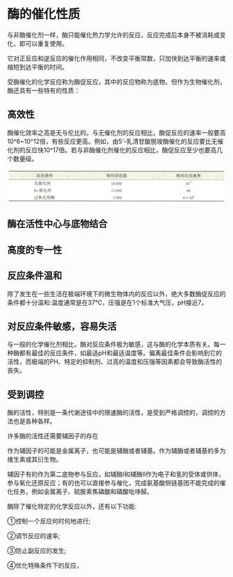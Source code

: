 # 酶的催化性质

与非酶催化剂一样，酶只能催化热力学允许的反应，反应完成后本身不被消耗或变化，即可以重复使用。

它对正反应和逆反应的催化作用相同，不改变平衡常数，只加快到达平衡的速率或缩短到达平衡的时间。

受酶催化的化学反应称为酶促反应，其中的反应物称为底物。但作为生物催化剂，酶还具有一些特有的性质：

## 高效性

酶催化效率之高是无与伦比的。与无催化剂的反应相比，酶促反应的速率一般要高10^6~10^12倍，有些反应更高。例如，由5‘-乳清甘酸脱竣酶催化的反应要比无催化剂的反应快10^17倍。若与非酶催化剂催化的反应相比，酶促反应至少也要高几个数量级。

![](0.1.png)

## 酶在活性中心与底物结合

## 高度的专一性

## 反应条件温和

除了发生在一些生活在极端环境下的微生物体内的反应以外，绝大多数酶促反应的条件都十分温和:温度通常是在37℃，压强是在1个标准大气压，pH接近7。

## 对反应条件敏感，容易失活

与一般的化学催化剂相比，酶对反应条件极为敏感，这与酶的化学本质有关。每一种酶都有最佳的反应条件，如最适pH和最适温度等。偏离最佳条件会影响到它的活性，而极端的PH、特定的抑制剂、过高的温度和压强等因素都会导致酶活性的丧失。

## 受到调控

酶的活性，特别是一条代谢途径中的限速酶的活性，是受到严格调控的，调控的方法也是各种各样。

许多酶的活性还需要辅因子的存在

作为辅因子的可能是金属离子，也可能是辅酶或者辅基。作为辅酶或者辅基的多为维生素或其衍生物。

辅因子有的作为第二底物参与反应，如辅酶I和辅酶Ⅱ作为电子和氢的受体或供体，参与氧化还原反应；有的也可以直接参与催化，完成氨基酸侧链基团不能完成的催化任务，例如金属离子、硫胺素焦磷酸和磷酸吡哆醛。

酶除了催化特定的化学反应以外，还有以下功能:

①控制一个反应何时何地进行;

②调节反应的速率;

③防止副反应的发生;

④优化特殊条件下的反应，